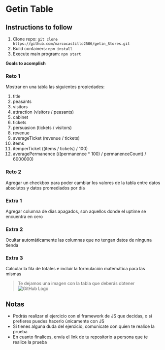 # Getin Table

## Instructions to follow
1. Clone repo: `git clone https://github.com/marcocastillo2506/getin_Stores.git`
2. Build containers: `npm install`
3. Execute main program: `npm start`

**Goals to acomplish**
### Reto 1
Mostrar en una tabla las siguientes propiedades:
  1. title
  2. peasants
  3. visitors
  4. attraction (visitors / peasants)
  5. cabinet
  6. tickets
  7. persuasion (tickets / visitors)
  8. revenue
  9. averageTicket (revenue / tickets)
  10. items
  11. itemperTicket ((items / tickets) / 100)
  12. averagePermanence (((permanence * 100) / permanenceCount) / 6000000)

### Reto 2
Agregar un checkbox para poder cambiar los valores de la tabla entre datos absolutos y datos promediados por día

### Extra 1
Agregar columna de días apagados, son aquellos donde el uptime se encuentra en cero

### Extra 2
Ocultar automáticamente las columnas que no tengan datos de ninguna tienda

### Extra 3
Calcular la fila de totales e incluir la formulación matemática para las mismas

> Te dejamos una imagen con la tabla que deberás obtener
![GitHub Logo](/dataTable.png)


## Notas
  * Podrás realizar el ejercicio con el framework de JS que decidas, o  si prefieres puedes hacerlo únicamente con JS
  * Si tienes alguna duda del ejercicio, comunicate con quien te realice la prueba
  * En cuanto finalices, envía el link de tu repositorio a persona que te realice la prueba
